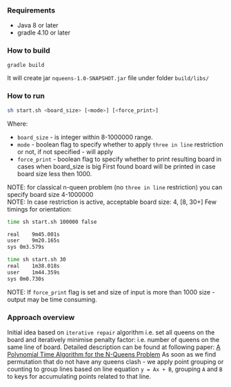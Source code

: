 ### Requirements
- Java 8 or later
- gradle 4.10 or later

### How to build
```bash
gradle build
```
It will create jar `nqueens-1.0-SNAPSHOT.jar` file under folder `build/libs/`

### How to run
```bash
sh start.sh <board_size> [<mode>] [<force_print>]
```
Where:
 * `board_size`     -   is integer within 8-1000000 range.
 * `mode`           -   boolean flag to specify whether to apply `three in line` restriction or not, if not specified - will apply
 * `force_print`    -   boolean flag to specify whether to print resulting board in cases when board_size is big
First found board will be printed in case board size less then 1000.

NOTE: for classical n-queen problem (no `three in line` restriction) you can specify board size 4-1000000  
NOTE: In case restriction is active, acceptable board size: 4, [8, 30+]
Few timings for orientation:
```bash
time sh start.sh 100000 false

real	9m45.001s
user	9m20.165s
sys	0m3.579s

time sh start.sh 30
real	1m38.018s
user	1m44.359s
sys	0m0.730s  
```
NOTE: If `force_print` flag is set and size of input is more than 1000 size - output may be time consuming.  

### Approach overview
Initial idea based on `iterative repair` algorithm i.e. set all queens on the board and iteratively minimise 
penalty factor: i.e. number of queens on the same line of board.
Detailed description can be found at following paper: [A Polynomial Time Algorithm for the N-Queens Problem](http://citeseerx.ist.psu.edu/viewdoc/download;jsessionid=4DC9292839FE7B1AFABA1EDB8183242C?doi=10.1.1.57.4685&rep=rep1&type=pdf)
As soon as we find permutation that do not have any queens clash - we apply point grouping or counting 
to group lines based on line equation `y = Ax + B`, grouping `A` and `B` to keys for accumulating points related to that line. 